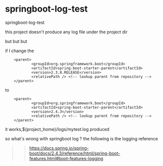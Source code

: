 # springboot-log-test
springboot-log-test

this project doesn't produce any log file under the project dir

but but but 

if I change the 

		<parent>
				<groupId>org.springframework.boot</groupId>
				<artifactId>spring-boot-starter-parent</artifactId>
				<version>2.3.8.RELEASE</version>
				<relativePath /> <!-- lookup parent from repository -->
		</parent>

  
  to 
  
		<parent>
				<groupId>org.springframework.boot</groupId>
				<artifactId>spring-boot-starter-parent</artifactId>
				<version>2.4.3</version>
				<relativePath /> <!-- lookup parent from repository -->
		</parent>

  
  
it works,${project_home}/logs/mytest.log produced
  
so what's wrong with springboot log ?
the following is the logging reference
>>https://docs.spring.io/spring-boot/docs/2.4.3/reference/html/spring-boot-features.html#boot-features-logging
